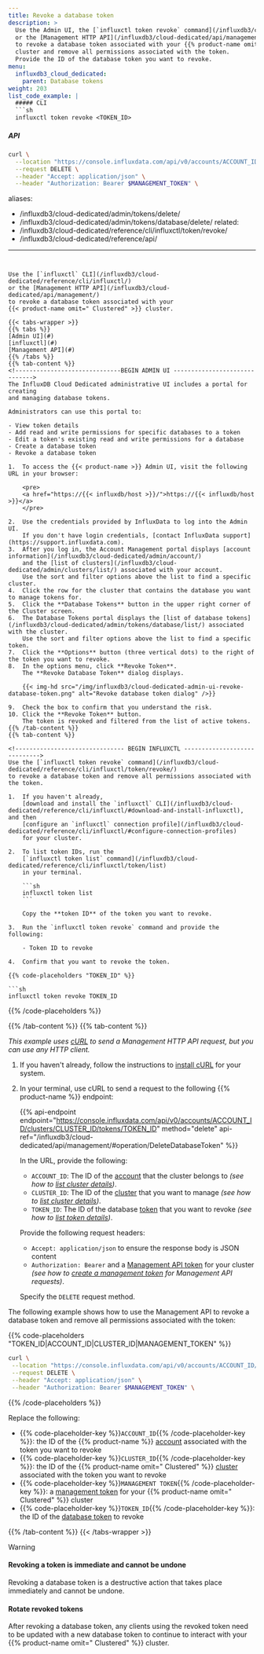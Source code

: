 ```yaml
---
title: Revoke a database token
description: >
  Use the Admin UI, the [`influxctl token revoke` command](/influxdb3/cloud-dedicated/reference/cli/influxctl/token/revoke/),
  or the [Management HTTP API](/influxdb3/cloud-dedicated/api/management/)
  to revoke a database token associated with your {{% product-name omit-" Clustered" %}}
  cluster and remove all permissions associated with the token.
  Provide the ID of the database token you want to revoke.
menu:
  influxdb3_cloud_dedicated:
    parent: Database tokens
weight: 203
list_code_example: |
  ##### CLI
  ```sh
  influxctl token revoke <TOKEN_ID>
  ```

  ##### API
  ```sh
  curl \
    --location "https://console.influxdata.com/api/v0/accounts/ACCOUNT_ID/clusters/CLUSTER_ID/tokens/TOKEN_ID" \
    --request DELETE \
    --header "Accept: application/json" \
    --header "Authorization: Bearer $MANAGEMENT_TOKEN" \
  ```
aliases:
  - /influxdb3/cloud-dedicated/admin/tokens/delete/
  - /influxdb3/cloud-dedicated/admin/tokens/database/delete/
related:
  - /influxdb3/cloud-dedicated/reference/cli/influxctl/token/revoke/
  - /influxdb3/cloud-dedicated/reference/api/
---
```


Use the [`influxctl` CLI](/influxdb3/cloud-dedicated/reference/cli/influxctl/)
or the [Management HTTP API](/influxdb3/cloud-dedicated/api/management/)
to revoke a database token associated with your
{{< product-name omit=" Clustered" >}} cluster.

{{< tabs-wrapper >}}
{{% tabs %}}
[Admin UI](#)
[influxctl](#)
[Management API](#)
{{% /tabs %}}
{{% tab-content %}}
<!------------------------------BEGIN ADMIN UI ------------------------------>
The InfluxDB Cloud Dedicated administrative UI includes a portal for creating
and managing database tokens.

Administrators can use this portal to:

- View token details
- Add read and write permissions for specific databases to a token
- Edit a token's existing read and write permissions for a database
- Create a database token
- Revoke a database token

1.  To access the {{< product-name >}} Admin UI, visit the following URL in your browser:

    <pre>
    <a href="https://{{< influxdb/host >}}/">https://{{< influxdb/host >}}</a>
    </pre>

2.  Use the credentials provided by InfluxData to log into the Admin UI.
    If you don't have login credentials, [contact InfluxData support](https://support.influxdata.com).
3.  After you log in, the Account Management portal displays [account information](/influxdb3/cloud-dedicated/admin/account/)
    and the [list of clusters](/influxdb3/cloud-dedicated/admin/clusters/list/) associated with your account.
    Use the sort and filter options above the list to find a specific cluster.
4.  Click the row for the cluster that contains the database you want to manage tokens for.
5.  Click the **Database Tokens** button in the upper right corner of the Cluster screen.
6.  The Database Tokens portal displays the [list of database tokens](/influxdb3/cloud-dedicated/admin/tokens/database/list/) associated with the cluster.
    Use the sort and filter options above the list to find a specific token.
7.  Click the **Options** button (three vertical dots) to the right of the token you want to revoke.
8.  In the options menu, click **Revoke Token**.
    The **Revoke Database Token** dialog displays.

    {{< img-hd src="/img/influxdb3/cloud-dedicated-admin-ui-revoke-database-token.png" alt="Revoke database token dialog" />}}

9.  Check the box to confirm that you understand the risk.
10. Click the **Revoke Token** button.
    The token is revoked and filtered from the list of active tokens.
{{% /tab-content %}}
{{% tab-content %}}

<!------------------------------- BEGIN INFLUXCTL ----------------------------->
Use the [`influxctl token revoke` command](/influxdb3/cloud-dedicated/reference/cli/influxctl/token/revoke/)
to revoke a database token and remove all permissions associated with the token.

1.  If you haven't already,
    [download and install the `influxctl` CLI](/influxdb3/cloud-dedicated/reference/cli/influxctl/#download-and-install-influxctl), and then
    [configure an `influxctl` connection profile](/influxdb3/cloud-dedicated/reference/cli/influxctl/#configure-connection-profiles)
    for your cluster.

2.  To list token IDs, run the
    [`influxctl token list` command](/influxdb3/cloud-dedicated/reference/cli/influxctl/token/list)
    in your terminal.

    ```sh
    influxctl token list
    ```

    Copy the **token ID** of the token you want to revoke.

3.  Run the `influxctl token revoke` command and provide the following:

    - Token ID to revoke

4.  Confirm that you want to revoke the token.

{{% code-placeholders "TOKEN_ID" %}}

```sh
influxctl token revoke TOKEN_ID
```

{{% /code-placeholders %}}

<!-------------------------------- END INFLUXCTL ------------------------------>
{{% /tab-content %}}
{{% tab-content %}}
<!------------------------------- BEGIN cURL ---------------------------------->

_This example uses [cURL](https://curl.se/) to send a Management HTTP API request,
but you can use any HTTP client._

1.  If you haven't already, follow the instructions to
    [install cURL](https://everything.curl.dev/install/index.html) for your system.

2.  In your terminal, use cURL to send a request to the following {{% product-name %}} endpoint:

    {{% api-endpoint endpoint="https://console.influxdata.com/api/v0/accounts/ACCOUNT_ID/clusters/CLUSTER_ID/tokens/TOKEN_ID" method="delete" api-ref="/influxdb3/cloud-dedicated/api/management/#operation/DeleteDatabaseToken" %}}

    In the URL, provide the following:

    - `ACCOUNT_ID`: The ID of the [account](/influxdb3/cloud-dedicated/get-started/setup/#request-an-influxdb-cloud-dedicated-cluster)
      that the cluster belongs to _(see how to [list cluster details](/influxdb3/cloud-dedicated/admin/clusters/list/#detailed-output-in-json))_.
    - `CLUSTER_ID`: The ID of the [cluster](/influxdb3/cloud-dedicated/get-started/setup/#request-an-influxdb-cloud-dedicated-cluster)
    that you want to manage _(see how to [list cluster details](/influxdb3/cloud-dedicated/admin/clusters/list/#detailed-output-in-json))_.
    - `TOKEN_ID`: The ID of the database [token](/influxdb3/cloud-dedicated/admin/tokens/database)
      that you want to revoke _(see how to [list token details](/influxdb3/cloud-dedicated/admin/tokens/database/list/#detailed-output-in-json))_.

    Provide the following request headers:

    - `Accept: application/json` to ensure the response body is JSON content
    - `Authorization: Bearer` and a [Management API token](/influxdb3/cloud-dedicated/admin/tokens/management/)
      for your cluster _(see how to [create a management token](/influxdb3/cloud-dedicated/admin/tokens/management/) for Management API requests)_.

    Specify the `DELETE` request method.

The following example shows how to use the Management API to revoke a database
token and remove all permissions associated with the token:

{{% code-placeholders "TOKEN_ID|ACCOUNT_ID|CLUSTER_ID|MANAGEMENT_TOKEN" %}}

```sh
curl \
 --location "https://console.influxdata.com/api/v0/accounts/ACCOUNT_ID/clusters/CLUSTER_ID/tokens/TOKEN_ID" \
 --request DELETE \
 --header "Accept: application/json" \
 --header "Authorization: Bearer $MANAGEMENT_TOKEN" \
```

{{% /code-placeholders %}}

Replace the following:

- {{% code-placeholder-key %}}`ACCOUNT_ID`{{% /code-placeholder-key %}}:
  the ID of the {{% product-name %}} [account](/influxdb3/cloud-dedicated/get-started/setup/#request-an-influxdb-cloud-dedicated-cluster)
  associated with the token you want to revoke
- {{% code-placeholder-key %}}`CLUSTER_ID`{{% /code-placeholder-key %}}:
  the ID of the {{% product-name omit=" Clustered" %}}
  [cluster](/influxdb3/cloud-dedicated/get-started/setup/#request-an-influxdb-cloud-dedicated-cluster)
  associated with the token you want to revoke
- {{% code-placeholder-key %}}`MANAGEMENT TOKEN`{{% /code-placeholder-key %}}:
  a [management token](/influxdb3/cloud-dedicated/admin/tokens/management/) for
  your {{% product-name omit=" Clustered" %}} cluster
- {{% code-placeholder-key %}}`TOKEN_ID`{{% /code-placeholder-key %}}: the ID of
  the [database token](/influxdb3/cloud-dedicated/admin/tokens/database/) to revoke

<!------------------------------- END cURL ------------------------------------>
{{% /tab-content %}}
{{< /tabs-wrapper >}}

> [!Warning]
> #### Revoking a token is immediate and cannot be undone
> 
> Revoking a database token is a destructive action that takes place immediately
> and cannot be undone.
> 
> #### Rotate revoked tokens
> 
> After revoking a database token, any clients using the revoked token need to
> be updated with a new database token to continue to interact with your
> {{% product-name omit=" Clustered" %}} cluster.
